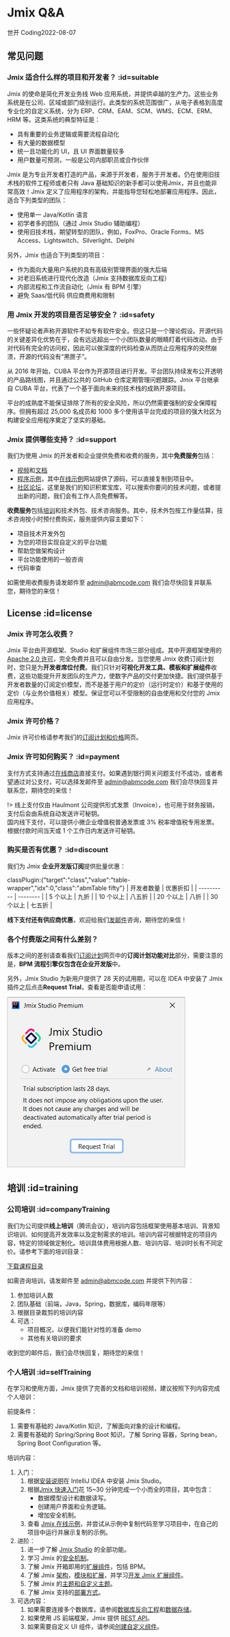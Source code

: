 

# Jmix Q&A

<p class="author">世开 Coding<span class="update-time">2022-08-07</span></p>

## 常见问题

### Jmix 适合什么样的项目和开发者？ :id=suitable

Jmix 的使命是简化开发业务线 Web 应用系统，并提供卓越的生产力。这些业务系统是在公司、区域或部门级别运行。此类型的系统范围很广，从电子表格到高度专业化的自定义系统，分为 ERP、CRM、EAM、SCM、WMS、ECM、ERM、HRM 等。这类系统的典型特征是：

- 具有重要的业务逻辑或需要流程自动化
- 有大量的数据模型
- 统一且功能化的 UI，且 UI 界面数量较多
- 用户数量可预测，一般是公司内部职员或合作伙伴

Jmix 是为专业开发者打造的产品，来源于开发者，服务于开发者。仍在使用旧技术栈的软件工程师或者只有 Java 基础知识的新手都可以使用Jmix，并且也能非常高效！Jmix 定义了应用程序的架构，并能指导您轻松地部署应用程序。因此，适合下列类型的团队：

- 使用单一 Java/Kotlin 语言
- 初学者多的团队（通过 Jmix Studio 辅助编程）
- 使用旧技术栈，期望转型的团队，例如，FoxPro、Oracle Forms、MS Access、Lightswitch、Silverlight、Delphi

另外，Jmix 也适合下列类型的项目：

- 作为面向大量用户系统的具有高级别管理界面的强大后端
- 对老旧系统进行现代化改造（Jmix 支持数据库反向工程）
- 内部流程和工作流自动化（Jmix 有 BPM 引擎）
- 避免 Saas/低代码 供应商费用和限制

### 用 Jmix 开发的项目是否足够安全？ :id=safety

一些怀疑论者声称开源软件不如专有软件安全。但这只是一个理论假设。开源代码的关键差异化优势在于，会有远远超出一个小团队数量的眼睛盯着代码改动。由于对代码有完全的访问权，因此可以做深度的代码检查从而防止应用程序的突然崩溃，开源的代码没有“黑匣子”。

从 2016 年开始，CUBA 平台作为开源项目进行开发。平台团队持续发布公开透明的产品路线图，并且通过公共的 GitHub 仓库定期管理问题跟踪。Jmix 平台继承自 CUBA 平台，代表了一个基于面向未来的技术栈的成熟开源项目。

平台的成熟度不能保证排除了所有的安全风险，所以仍然需要强制的安全保障程序。但拥有超过 25,000 名成员和 1000 多个使用该平台完成的项目的强大社区为构建安全应用程序奠定了坚实的基础。

### Jmix 提供哪些支持？ :id=support

我们为使用 Jmix 的开发者和企业提供免费和收费的服务，其中**免费服务**包括：

- [视频](https://www.jmix.cn/learn/video/)和[文档](https://docs.jmix.cn/jmix/intro.html)
- [程序示例](https://www.jmix.cn/learn/live-demo/)，其中[在线示例](https://demo.jmix.io/sampler)网站提供了源码，可以直接复制到项目中。
- [社区论坛](https://forum.jmix.cn/)，这里是我们的知识积累宝库，可以搜索你要问的技术问题，或者提出新的问题，我们会有工作人员免费解答。

**收费服务**包括[培训](#培训)和技术外包、技术咨询服务。其中，技术外包按工作量估算，技术咨询按小时预付费购买，服务提供内容主要如下：

- 项目技术开发外包
- 为您的项目实现自定义的平台功能
- 帮助您做架构设计
- 平台功能使用的一般咨询
- 代码审查

如需使用收费服务请发邮件至 <a href="mailto:admin@abmcode.com?subject=Jmix服务咨询">admin@abmcode.com</a> 我们会尽快回复并联系您，期待您的来信！


<!-- ## 案例 -->

## License :id=license

### Jmix 许可怎么收费？

Jmix 平台由开源框架、Studio 和扩展组件市场三部分组成。其中开源框架使用的 [Apache 2.0 许可](https://www.apache.org/licenses/LICENSE-2.0)，完全免费并且可以自由分发。当您使用 Jmix 收费订阅计划时，您只是为**开发者席位付费**。我们只针对**可视化开发工具、模板和扩展组件**收费，这些功能提升开发团队的生产力，使数字产品的交付更加快捷。我们提供基于开发者数量的订阅定价模型，而不是基于用户的定价（运行时定价）和基于使用的定价（与业务价值相关）模型。保证您可以不受限制的自由使用和交付您的 Jmix 应用程序。

### Jmix 许可价格？

Jmix 许可价格请参考我们的[订阅计划和价格](https://www.jmix.cn/subscription-plans-and-prices/)网页。

### Jmix 许可如何购买？ :id=payment

支付方式支持通过[在线商店](https://www.jmix.io/store/#/store/)直接支付。如果遇到银行网关问题支付不成功，或者希望通过对公支付，可以选择发邮件至 <a href="mailto:admin@abmcode.com?subject=Jmix许可购买">admin@abmcode.com</a> 我们会尽快回复并联系您，期待您的来信！

!> 线上支付仅由 Haulmont 公司提供形式发票（Invoice），也可用于财务报销，支付后会由系统自动发送许可秘钥。
<br/>国内线下支付，可以提供小微企业增值税普通发票或 3% 税率增值税专用发票。根据付款时间当天或 1 个工作日内发送许可秘钥。

### 购买是否有优惠？ :id=discount

我们为 Jmix **企业开发版订阅**提供批量优惠：

classPlugin:{"target":"class","value":"table-wrapper","idx":0,"class":"abmTable fifty"}
| 开发者数量 | 优惠折扣 |
| ---------- | -------- |
| 5 个以上   | 九折     |
| 10 个以上  | 八五折   |
| 20 个以上  | 八折     |
| 30 个以上  | 七五折   |

**线下支付还有供应商优惠**，欢迎给我们[发邮件](mailto:admin@abmcode.com?subject=Jmix许可购买)咨询，期待您的来信！

### 各个付费版之间有什么差别？

版本之间的差别请查看我们[订阅计划](https://www.jmix.cn/subscription-plans-and-prices/)网页中的**订阅计划功能对比**部分，需要注意的是，**BPM 流程引擎仅包含在企业开发版**中。

另外，Jmix Studio 为新用户提供了 28 天的试用期，可以在 IDEA 中安装了 Jmix 插件之后点击**Request Trial**，查看是否能申请试用：

![Jmix Studio 试用](_media/jmix-qa/subscription-trial.png ":class=center-thirty-image-shadow")

## 培训 :id=training

### 公司培训 :id=companyTraining


我们为公司提供**线上培训**（腾讯会议），培训内容包括框架使用基本培训、背景知识培训、如何提高开发效率以及定制需求的培训。培训内容可根据特定的项目内容，特定的领域做定制化。培训具体费用根据人数、培训内容、培训时长有不同定价。请参考下面的培训目录：

<a class="download-button" href="zh-cn/jmix/_media/jmix-qa/Jmix_training_catalog.pdf" download>下载课程目录</a>

如需咨询培训，请发邮件至 <a href="mailto:admin@abmcode.com?subject=Jmix培训咨询">admin@abmcode.com</a> 并提供下列内容：

1. 参加培训人数
2. 团队基础（前端，Java，Spring，数据库，编码年限等）
3. 根据目录裁剪的培训内容
4. 可选：
   - 项目概况，以便我们能针对性的准备 demo
   - 其他有关培训的要求

收到您的邮件后，我们会尽快回复，期待您的来信！

### 个人培训 :id=selfTraining

在学习和使用方面，Jmix 提供了完善的文档和培训视频，建议按照下列内容完成个人培训：

前提条件：
1. 需要有基础的 Java/Kotlin 知识，了解面向对象的设计和编程。
2. 需要有基础的 Spring/Spring Boot 知识，了解 Spring 容器，Spring bean，Spring Boot Configuration 等。

培训内容：
1. 入门：
   1. 根据[安装说明](https://www.jmix.cn/jmix-plugin-installation/)在 IntelliJ IDEA 中安装 Jmix Studio。
   2. 根据[Jmix 快速入门](https://www.jmix.cn/learn/quickstart/)花 15~30 分钟完成一个小而全的项目，其中包含：
      - 数据模型设计和数据读写。
      - 创建用户界面和业务逻辑。
      - 增加安全机制。
   3. 查看 [Jmix 在线示例](https://demo.jmix.io/sampler/)，并尝试从示例中复制代码至学习项目中，在自己的项目中运行并展示复制的示例。
2. 进阶：
   1. 进一步了解 [Jmix Studio](https://docs.jmix.cn/jmix/studio/studio-ui.html) 的全部功能。
   2. 学习 Jmix 的[安全机制](https://docs.jmix.cn/jmix/security/index.html)。
   3. 了解 Jmix 开箱即用的[扩展组件](https://docs.jmix.cn/jmix/add-ons.html)，包括 BPM。
   4. 了解 Jmix [架构](https://docs.jmix.cn/jmix/intro.html#architecture)，[模块和扩展](https://docs.jmix.cn/jmix/modularity/index.html)，并学习[开发 Jmix 扩展组件](https://blog.abmcode.com/#/zh-cn/jmix/jmix-new-dev-way)。
   5. 了解 Jmix 的[主题和自定义主题](https://docs.jmix.cn/jmix/ui/themes.html)。
   6. 了解 Jmix 支持的[部署方式](https://docs.jmix.cn/jmix/deployment/index.html)。
3.  可选内容：
    1. 如果需要连接多个数据库，请参阅[数据库反向工程](https://docs.jmix.cn/jmix/studio/reverse-engineering.html)和[数据存储](https://docs.jmix.cn/jmix/data-model/data-stores.html)。
    2. 如果使用 JS 前端框架，Jmix 提供 [REST API](https://docs.jmix.cn/jmix/rest/index.html)。
    3. 如果需要自定义 UI 组件，请参阅[创建自定义组件](https://docs.jmix.cn/jmix/ui/custom-components.html)。
